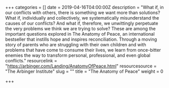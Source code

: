 +++
categories = []
date = 2019-04-16T04:00:00Z
description = "What if, in our conflicts with others, there is something we want more than solutions? What if, individually and collectively, we systematically misunderstand the causes of our conflicts? And what if, therefore, we unwittingly perpetuate the very problems we think we are trying to solve? These are among the important questions explored in The Anatomy of Peace, an international bestseller that instills hope and inspires reconciliation. Through a moving story of parents who are struggling with their own children and with problems that have come to consume their lives, we learn from once-bitter enemies the way to transform personal, professional, and even global conflicts."
resourcelink = "https://arbinger.com/Landing/AnatomyOfPeace.html"
resourcesource = "The Arbinger Institute"
slug = ""
title = "The Anatomy of Peace"
weight = 0

+++
